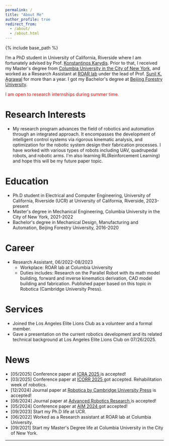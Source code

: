 ```yaml
---
permalink: /
title: "About Me"
author_profile: true
redirect_from: 
  - /about/
  - /about.html
---
```


{% include base_path %}

I’m a PhD student in University of California, Riverside where I am fortunately advised by Prof. [Konstantinos Karydis](https://profiles.ucr.edu/app/home/profile/karydis). Prior to that, I received my Master's degree from [Columbia University in the City of New York](https://www.columbia.edu/), and worked as a Research Assistant at [ROAR lab](https://roar.me.columbia.edu/) under the lead of Prof. [Sunil K. Agrawal](https://roar.me.columbia.edu/people/sunil-k-agrawal) for more than a year. I got my Bachelor's degree at [Beijing Forestry University](http://bjfu.admissions.cn/).

<span style="color:red;">I am open to research internships during summer time.</span>

Research Interests
======
* My research program advances the field of robotics and automation through an integrated approach. It encompasses the development of intelligent control systems via rigorous kinematic analysis, and optimization for the robotic system design their fabrication processes. I have worked with various types of robots including UAV, quadrupedal robots, and robotic arms. I'm also learning RL(Reinforcement Learning) and hope this will be my future paper topic.


<style>
.news-list{max-height:300px;overflow-y:auto;margin:0;padding-left:1.25em;}
.news-list::-webkit-scrollbar{width:8px}
.news-list::-webkit-scrollbar-thumb{background:#bbb;border-radius:4px}
</style>

Education
======
* Ph.D student in Electrical and Computer Engineering, University of California, Riverside (UCR) at University of California, Riverside, 2023-present
* Master's degree in Mechanical Engineering, Columbia University in the City of New York, 2021-2022
* Bachelor's degree in Mechanical Design, Manufacturing and Automation, Beijing Forestry University, 2016-2020


Career
======
* Research Assistant, 06/2022-08/2023
  * Workplace: ROAR lab at Columbia University
  * Duties includes: Research on the Parallel Robot with its math model building, forward and inverse kinematics derivation, CAD model building and fabrication. Published paper based on this topic in Robotica (Cambridge University Press).

Services
=====
- Joined the Los Angeles Elite Lions Club as a volunteer and a formal member.
- Gave a presentation on the current robotics development and its related technical background at Los Angeles Elite Lions Club on 07/26/2025.

News
======

<ul class="news-list">

  <li>[05/2025] Conference paper at <a href="https://arxiv.org/abs/2409.17116"> ICRA 2025 </a> is accepted!</li>

  <li>[03/2025] Conference paper at <a href="https://arxiv.org/abs/2503.11855"> ICORR 2025 </a> got accepted. Rehabilitation week of robotics.</li>

  <li>[12/2024] Journal paper at <a href="https://www.cambridge.org/core/journals/robotica/article/design-of-a-traction-neck-brace-with-two-degreesoffreedom-via-a-novel-architecture-of-a-spatial-parallel-mechanism/70698E6DFEEA8C65EF0E9ACD3187D671"> Robotica by Cambridge University Press</a> is accepted!</li>

  <li>[08/2024] Journal paper at <a href="https://advanced.onlinelibrary.wiley.com/doi/full/10.1002/adrr.202500003"> Advanced Robotics Research </a> is accepted!</li>

  <li>[05/2024] Conference paper at <a href="https://ieeexplore.ieee.org/abstract/document/10637052"> AIM 2024 </a> got accepted!</li> 
  <li>[09/2023] Start my Ph.D life at UCR.</li>
  <li>[06/2022] Worked as a Research assistant at ROAR lab at Columbia University.</li>
  <li>[09/2021] Start my Master's Degree life at Columbia University in the City of New York.</li>
</ul>

---
